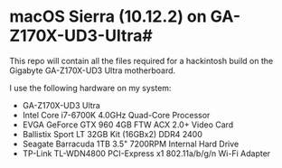 # macOS Sierra (10.12.2) on GA-Z170X-UD3-Ultra#

This repo will contain all the files required for a hackintosh build on the Gigabyte GA-Z170X-UD3 Ultra motherboard.

I use the following hardware on my system:
* GA-Z170X-UD3 Ultra
* Intel Core i7-6700K 4.0GHz Quad-Core Processor
* EVGA GeForce GTX 960 4GB FTW ACX 2.0+ Video Card
* Ballistix Sport LT 32GB Kit (16GBx2) DDR4 2400
* Seagate Barracuda 1TB 3.5" 7200RPM Internal Hard Drive
* TP-Link TL-WDN4800 PCI-Express x1 802.11a/b/g/n Wi-Fi Adapter

